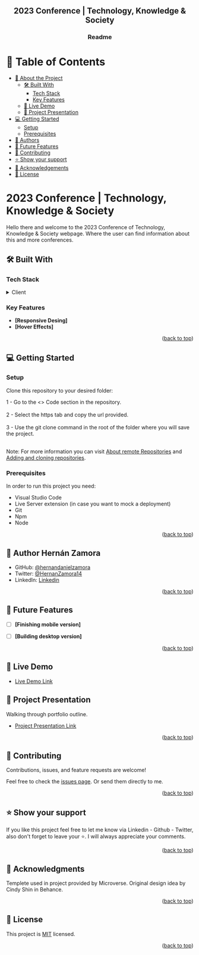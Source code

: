 <a name="readme-top"></a>

<div align="center">

  <h2><b>2023 Conference | Technology, Knowledge & Society</b></h2>
   <h3><b>Readme</b></h3>

</div>

<!-- TABLE OF CONTENTS -->

# 📗 Table of Contents

- [📖 About the Project](#about-project)
  - [🛠 Built With](#built-with)
    - [Tech Stack](#tech-stack)
    - [Key Features](#key-features)
  - [🚀 Live Demo](#live-demo)
  - [:movie_camera: Project Presentation](#project-presentation)
- [💻 Getting Started](#getting-started)
  - [Setup](#setup)
  - [Prerequisites](#prerequisites)
- [👥 Authors](#authors)
- [🔭 Future Features](#future-features)
- [🤝 Contributing](#contributing)
- [⭐️ Show your support](#support)
- [🙏 Acknowledgements](#acknowledgements)
- [📝 License](#license)

# 2023 Conference | Technology, Knowledge & Society <a name="about-project"></a>

Hello there and welcome to the 2023 Conference of Technology, Knowledge & Society webpage. Where the user can find information about this and more conferences.

## 🛠 Built With <a name="built-with"></a>

### Tech Stack <a name="tech-stack"></a>

<details>
    <summary>Client</summary>
    <ul>
        <li><a href="https://html.spec.whatwg.org/multipage/">HTML</a></li>
        <li><a href="https://www.w3.org/Style/CSS/Overview.en.html">CSS</a></li>
        <li><a href="https://www.javascript.com/">JS</a></li>
        <li><a href="https://fontawesome.com/">Font Awesome</a></li>
        <li><a href="https://getbootstrap.com/">Boostrap</a></li>
    </ul>
</details>


<!-- Features -->

### Key Features <a name="key-features"></a>


- **[Responsive Desing]**
- **[Hover Effects]**


<p align="right">(<a href="#readme-top">back to top</a>)</p>


<!-- GETTING STARTED -->

## 💻 Getting Started <a name="getting-started"></a>


### Setup

Clone this repository to your desired folder: 

  1 - Go to the <> Code section in the repository. <br></br>
  2 - Select the https tab and copy the url provided. <br></br>
  3 - Use the git clone command in the root of the folder where you will save the project.<br></br>

Note: For more information you can visit <a href="https://docs.github.com/es/get-started/getting-started-with-git/about-remote-repositories" target="_blank">About remote Repositories</a> and <a href="https://docs.github.com/en/desktop/contributing-and-collaborating-using-github-desktop/adding-and-cloning-repositories/cloning-and-forking-repositories-from-github-desktop" target="_blank">Adding and cloning repositories</a>.

### Prerequisites

In order to run this project you need:
- Visual Studio Code
- Live Server extension (in case you want to mock a deployment)
- Git
- Npm
- Node

<p align="right">(<a href="#readme-top">back to top</a>)</p>

<!-- AUTHORS -->

## 👥 Author <a name="authors">Hernán Zamora</a>

- GitHub: [@hernandanielzamora](https://github.com/hernandanielzamora)
- Twitter: [@HernanZamora14](https://twitter.com/HernanZamora14)
- LinkedIn: [Linkedin](https://www.linkedin.com/in/hernan-zamora-03a697236/)


<p align="right">(<a href="#readme-top">back to top</a>)</p>

<!-- FUTURE FEATURES -->

## 🔭 Future Features <a name="future-features"></a>


- [ ] **[Finishing mobile version]**
- [ ] **[Building desktop version]**


<p align="right">(<a href="#readme-top">back to top</a>)</p>

<!-- LIVE DEMO -->

## 🚀 Live Demo <a name="live-demo"></a>

- [Live Demo Link](https://hernandanielzamora.github.io/Capstone-Project/)

<!-- Project Presntation -->

## :movie_camera: Project Presentation <a name="project-presentation"></a>

Walking through portfolio outline.

- [Project Presentation Link](https://www.loom.com/share/d799b02cc2814c5fb12cb486fa0a7c08)

<p align="right">(<a href="#readme-top">back to top</a>)</p>



<!-- Project VIDEO -->

<!-- CONTRIBUTING -->

## 🤝 Contributing <a name="contributing"></a>

Contributions, issues, and feature requests are welcome!

Feel free to check the [issues page](../../issues/). Or send them directly to me.

<p align="right">(<a href="#readme-top">back to top</a>)</p>

<!-- SUPPORT -->

## ⭐️ Show your support <a name="support"></a>

If you like this project feel free to let me know via Linkedin - Github - Twitter, also don't forget to leave your ⭐️. I will always appreciate your comments.

<p align="right">(<a href="#readme-top">back to top</a>)</p>

<!-- ACKNOWLEDGEMENTS -->

## 🙏 Acknowledgments <a name="acknowledgements"></a>

Templete used in project provided by Microverse.
Original design idea by Cindy Shin in Behance.


<p align="right">(<a href="#readme-top">back to top</a>)</p>

<!-- LICENSE -->

## 📝 License <a name="license"></a>

This project is [MIT](./LICENSE) licensed.

<p align="right">(<a href="#readme-top">back to top</a>)</p>
